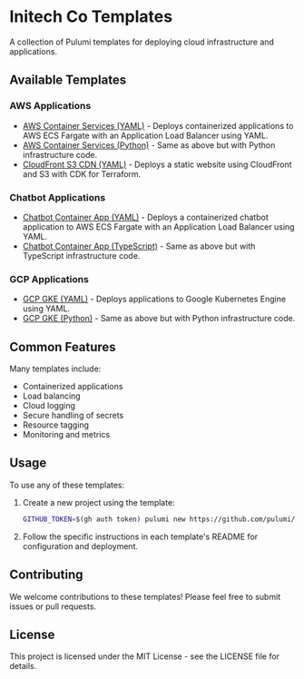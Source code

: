 # Initech Co Templates

A collection of Pulumi templates for deploying cloud infrastructure and applications.

## Available Templates

### AWS Applications

- [AWS Container Services (YAML)](./aws-container-services-yaml) - Deploys containerized applications to AWS ECS Fargate with an Application Load Balancer using YAML.
- [AWS Container Services (Python)](./aws-container-services-py) - Same as above but with Python infrastructure code.
- [CloudFront S3 CDN (YAML)](./cloudfront-s3-cdk-yaml) - Deploys a static website using CloudFront and S3 with CDK for Terraform.

### Chatbot Applications

- [Chatbot Container App (YAML)](./chatbot-container-app) - Deploys a containerized chatbot application to AWS ECS Fargate with an Application Load Balancer using YAML.
- [Chatbot Container App (TypeScript)](./chatbot-container-app-ts) - Same as above but with TypeScript infrastructure code.

### GCP Applications

- [GCP GKE (YAML)](./gcp-gke-yaml) - Deploys applications to Google Kubernetes Engine using YAML.
- [GCP GKE (Python)](./gcp-gke-py) - Same as above but with Python infrastructure code.

## Common Features

Many templates include:
- Containerized applications
- Load balancing
- Cloud logging
- Secure handling of secrets
- Resource tagging
- Monitoring and metrics

## Usage

To use any of these templates:

1. Create a new project using the template:
   ```bash
   GITHUB_TOKEN=$(gh auth token) pulumi new https://github.com/pulumi/initech-co-templates/[template-name]
   ```

2. Follow the specific instructions in each template's README for configuration and deployment.

## Contributing

We welcome contributions to these templates! Please feel free to submit issues or pull requests.

## License

This project is licensed under the MIT License - see the LICENSE file for details.
